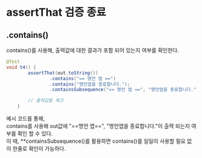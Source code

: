 # assertThat 검증 종료

## .contains()

contains()를 사용해, 출력값에 대한 결과가 포함 되어 있는지 여부를 확인한다.

```java
@Test
void t4() {
        assertThat(out.toString())
                .contains("== 명언 앱 ==")
                .contains("명언앱을 종료합니다.");
                .containsSubsequence("== 명언 앱 ==", "명언앱을 종료합니다.");

        // 출력값을 체크
    }
```

예시 코드를 통해,    
contains를 사용해 out값에 "==명언 앱==", "명언앱을 종료합니다."이 출력 되는지 여부를 확인 할 수 있다.   
이 때, **containsSubsequence()를 활용하면 contains()를 일일이 사용할 필요 없이 한줄로 확인이 가능하다. 

